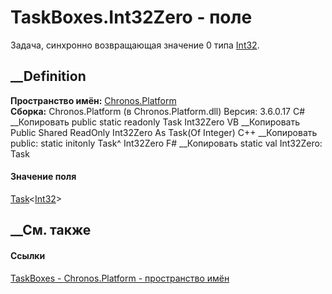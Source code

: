 # TaskBoxes.Int32Zero - поле
Задача, синхронно возвращающая значение 0 типа
[Int32](https://learn.microsoft.com/dotnet/api/system.int32).
## __Definition
 **Пространство имён:** [Chronos.Platform](N_Chronos_Platform.htm)  
 **Сборка:** Chronos.Platform (в Chronos.Platform.dll) Версия: 3.6.0.17
C# __Копировать
     public static readonly Task<int> Int32Zero
VB __Копировать
     Public Shared ReadOnly Int32Zero As Task(Of Integer)
C++ __Копировать
     public:
    static initonly Task<int>^ Int32Zero
F# __Копировать
     static val Int32Zero: Task<int>
#### Значение поля
[Task](https://learn.microsoft.com/dotnet/api/system.threading.tasks.task-1)<[Int32](https://learn.microsoft.com/dotnet/api/system.int32)>
##  __См. также
#### Ссылки
[TaskBoxes - ](T_Chronos_Platform_TaskBoxes.htm)
[Chronos.Platform - пространство имён](N_Chronos_Platform.htm)

